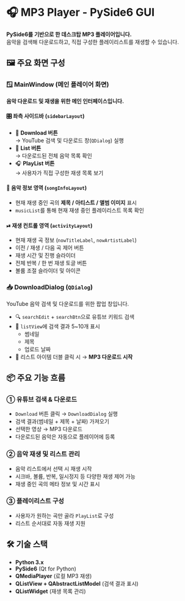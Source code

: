 # 🎧 MP3 Player - PySide6 GUI

**PySide6를 기반으로 한 데스크탑 MP3 플레이어입니다.**  
음악을 검색해 다운로드하고, 직접 구성한 플레이리스트를 재생할 수 있습니다.

## 🖼️ 주요 화면 구성

### 🪟 MainWindow (메인 플레이어 화면)

**음악 다운로드 및 재생을 위한 메인 인터페이스입니다.**

#### 🎛 좌측 사이드바 (`sidebarLayout`)
- 🔽 **Download 버튼**  
  → YouTube 검색 및 다운로드 창(`QDialog`) 실행
- 📃 **List 버튼**  
  → 다운로드된 전체 음악 목록 확인
- 🎧 **PlayList 버튼**  
  → 사용자가 직접 구성한 재생 목록 보기

#### 🎵 음악 정보 영역 (`songInfoLayout`)
- 현재 재생 중인 곡의 **제목 / 아티스트 / 앨범 이미지** 표시
- `musicList`를 통해 현재 재생 중인 플레이리스트 목록 확인

#### ⏯ 재생 컨트롤 영역 (`activityLayout`)
- 현재 재생 곡 정보 (`nowTitleLabel`, `nowArtistLabel`)
- 이전 / 재생 / 다음 곡 제어 버튼
- 재생 시간 및 진행 슬라이더
- 전체 반복 / 한 번 재생 토글 버튼
- 볼륨 조절 슬라이더 및 아이콘

### 📥 DownloadDialog (`QDialog`)

YouTube 음악 검색 및 다운로드를 위한 팝업 창입니다.

- 🔍 `searchEdit` + `searchBtn`으로 유튜브 키워드 검색
- 📜 `listView`에 검색 결과 5~10개 표시  
  - 썸네일  
  - 제목  
  - 업로드 날짜
- 🎯 리스트 아이템 더블 클릭 시 → **MP3 다운로드 시작**

## 📦 주요 기능 흐름

### ① 유튜브 검색 & 다운로드
- `Download` 버튼 클릭 → `DownloadDialog` 실행
- 검색 결과(썸네일 + 제목 + 날짜) 가져오기
- 선택한 영상 → MP3 다운로드
- 다운로드된 음악은 자동으로 플레이어에 등록

### ② 음악 재생 및 리스트 관리
- 음악 리스트에서 선택 시 재생 시작
- 시크바, 볼륨, 반복, 일시정지 등 다양한 재생 제어 가능
- 재생 중인 곡의 메타 정보 및 시간 표시

### ③ 플레이리스트 구성
- 사용자가 원하는 곡만 골라 `PlayList`로 구성
- 리스트 순서대로 자동 재생 지원

## 🛠 기술 스택

- **Python 3.x**
- **PySide6** (Qt for Python)
- **QMediaPlayer** (로컬 MP3 재생)
- **QListView + QAbstractListModel** (검색 결과 표시)
- **QListWidget** (재생 목록 관리)

